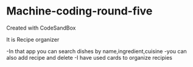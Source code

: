 # Machine-coding-round-five
Created with CodeSandBox

It is Recipe organizer

-In that app you can search dishes by name,ingredient,cuisine
-you can also add recipe and delete
-I have used cards to organize recipies
